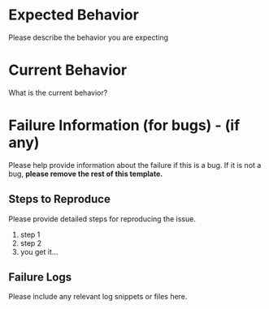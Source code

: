 
# Expected Behavior

Please describe the behavior you are expecting

# Current Behavior

What is the current behavior?

# Failure Information (for bugs) - (if any)

Please help provide information about the failure if this is a bug. If it is not a bug, **please remove the rest of this template.**

## Steps to Reproduce

Please provide detailed steps for reproducing the issue.

1. step 1
2. step 2
3. you get it...

## Failure Logs

Please include any relevant log snippets or files here.
